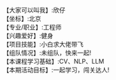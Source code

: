 【大家可以叫我】:欣仔  
【坐标】:北京  
【专业/职业】:工程师   
【兴趣爱好】:健身  
【项目技能】:小白求大佬带飞  
【组队情况】:未组队，快来一起!  
【本课程学习基础】:CV、NLP、LLM  
【本期活动目标】:一起学习，闯关达人!  